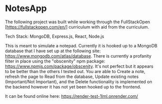 # NotesApp

The following project was built while working through the FullStackOpen [https://fullstackopen.com/en/] curriculum with aid from the curriculum.

Tech Stack: MongoDB, Express.js, React, Node.js

This is meant to simulate a notepad. Currently it is hooked up to a MongoDB database that I have set up at the following site: https://www.mongodb.com/atlas/database. There is currently a profanity filter in place using the "obscenity" npm package: https://www.npmjs.com/package/obscenity.
It's not perfect but it appears to be better than the others I tested out.
You are able to Create a note, refresh the page to Read from the database, Update existing notes (Important/Not Important), and the Delete functionality is implemented on the backend however it has not yet been hooked up to the frontend.

It can be found online here: https://render-test-1lml.onrender.com/

